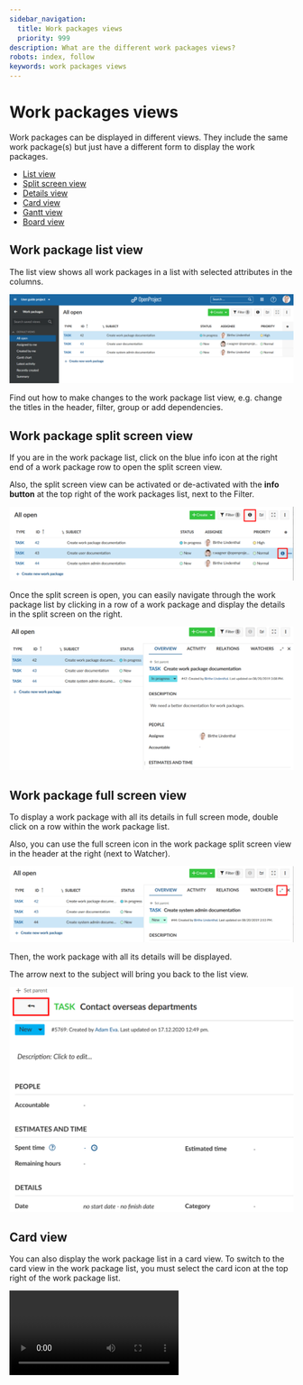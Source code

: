 ```yaml
---
sidebar_navigation:
  title: Work packages views
  priority: 999
description: What are the different work packages views?
robots: index, follow
keywords: work packages views
---
```


# Work packages views

Work packages can be displayed in different views. They include the same work package(s) but just have a different form to display the work packages.

* [List view](#work-package-list-view)
* [Split screen view](#work-package-split-screen-view)
* [Details view](#work-package-full-screen-view)
* [Card view](#card-view)
* [Gantt view](../../gantt-chart)
* [Board view](../../../getting-started/boards-introduction/)

## Work package list view

The list view shows all work packages in a list with selected attributes in the columns.

![1566306576394](1566306576394.png)

Find out how to make changes to the work package list view, e.g. change the titles in the header, filter, group or add dependencies.

## Work package split screen view

If you are in the work package list, click on the blue info icon at the right end of a work package row to open the split screen view.

Also, the split screen view can be activated or de-activated with the **info button** at the top right of the work packages list, next to the Filter.

![split-screen-icon](split-screen-icon.png)

Once the split screen is open, you can easily navigate through the work package list by clicking in a row of a work package and display the details in the split screen on the right.

![split-screen-view](1566307254418.png)

## Work package full screen view

To display  a work package with all its details in full screen mode, double click on a row within the work package list.

Also, you can use the full screen icon in the work package split screen view in the header at the right (next to Watcher).

![full-screen-icon](full-screen-icon-1566373903021.png)

Then, the work package with all its details will be displayed. 

The arrow next to the subject will bring you back to the list view. 

![back-to-list-view](image-20201217125332403.png)

## Card view

You can also display the work package list in a card view. To switch to the card view in the work package list, you must select the card icon at the top right of the work package list. 

<video src="/Users/jankeppler/Desktop/Bildschirmaufnahme 2022-02-11 um 18.11.56.mov"></video>


